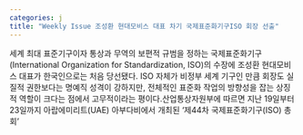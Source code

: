 ```yaml
---
categories: j
title: "Weekly Issue 조성환 현대모비스 대표 차기 국제표준화기구ISO 회장 선출"
---
```

세계 최대 표준기구이자 통상과 무역의 보편적 규범을 정하는 국제표준화기구(International Organization for Standardization, ISO)의 수장에 조성환 현대모비스 대표가 한국인으로는 처음 당선됐다. ISO 자체가 비정부 세계 기구인 만큼 회장도 실질적 권한보다는 명예직 성격이 강하지만, 전체적인 표준화 작업의 방향성을 잡는 상징적 역할이 크다는 점에서 고무적이라는 평이다.산업통상자원부에 따르면 지난 19일부터 23일까지 아랍에미리트(UAE) 아부다비에서 개최된 ‘제44차 국제표준화기구(ISO) 총회’